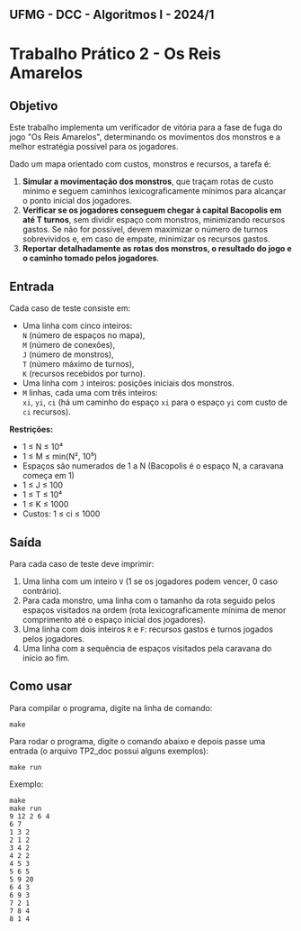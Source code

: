 ## UFMG - DCC - Algoritmos I - 2024/1
# Trabalho Prático 2 - Os Reis Amarelos

## Objetivo

Este trabalho implementa um verificador de vitória para a fase de fuga do jogo "Os Reis Amarelos", determinando os movimentos dos monstros e a melhor estratégia possível para os jogadores.

Dado um mapa orientado com custos, monstros e recursos, a tarefa é:

1. **Simular a movimentação dos monstros**, que traçam rotas de custo mínimo e seguem caminhos lexicograficamente mínimos para alcançar o ponto inicial dos jogadores.
2. **Verificar se os jogadores conseguem chegar à capital Bacopolis em até T turnos**, sem dividir espaço com monstros, minimizando recursos gastos. Se não for possível, devem maximizar o número de turnos sobrevividos e, em caso de empate, minimizar os recursos gastos.
3. **Reportar detalhadamente as rotas dos monstros, o resultado do jogo e o caminho tomado pelos jogadores**.

## Entrada

Cada caso de teste consiste em:

- Uma linha com cinco inteiros:  
  `N` (número de espaços no mapa),  
  `M` (número de conexões),  
  `J` (número de monstros),  
  `T` (número máximo de turnos),  
  `K` (recursos recebidos por turno).
- Uma linha com `J` inteiros: posições iniciais dos monstros.
- `M` linhas, cada uma com três inteiros:  
  `xi`, `yi`, `ci` (há um caminho do espaço `xi` para o espaço `yi` com custo de `ci` recursos).

**Restrições:**  
- 1 ≤ N ≤ 10⁴  
- 1 ≤ M ≤ min(N², 10⁵)  
- Espaços são numerados de 1 a N (Bacopolis é o espaço N, a caravana começa em 1)  
- 1 ≤ J ≤ 100  
- 1 ≤ T ≤ 10⁴  
- 1 ≤ K ≤ 1000  
- Custos: 1 ≤ ci ≤ 1000

## Saída

Para cada caso de teste deve imprimir:

1. Uma linha com um inteiro `V` (1 se os jogadores podem vencer, 0 caso contrário).
2. Para cada monstro, uma linha com o tamanho da rota seguido pelos espaços visitados na ordem (rota lexicograficamente mínima de menor comprimento até o espaço inicial dos jogadores).
3. Uma linha com dois inteiros `R` e `F`: recursos gastos e turnos jogados pelos jogadores.
4. Uma linha com a sequência de espaços visitados pela caravana do início ao fim.

## Como usar

Para compilar o programa, digite na linha de comando:
```{bash}  
make
```  
Para rodar o programa, digite o comando abaixo e depois passe uma entrada (o arquivo TP2_doc possui alguns exemplos):
``` {bash}
make run
```  

Exemplo:
```  
make
make run
9 12 2 6 4
6 7
1 3 2
2 1 2
3 4 2
4 2 2
4 5 3
5 6 5
5 9 20
6 4 3
6 9 3
7 2 1
7 8 4
8 1 4
```  